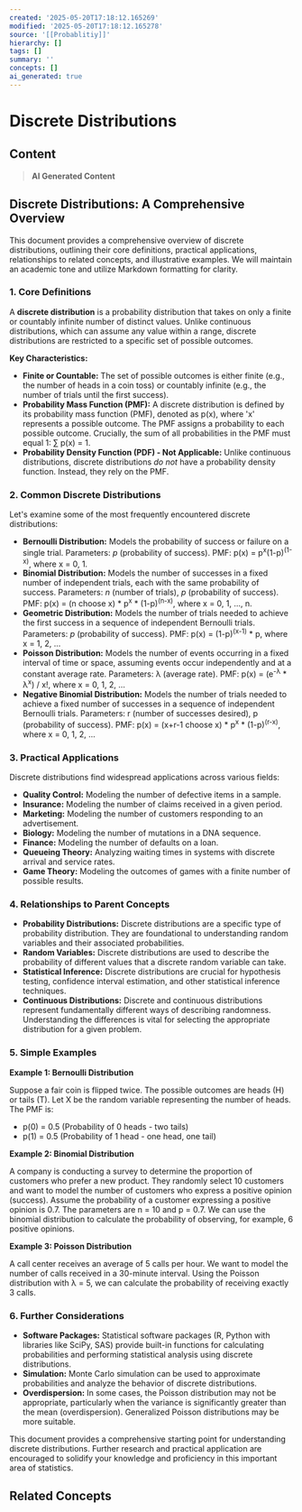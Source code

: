 ```yaml
---
created: '2025-05-20T17:18:12.165269'
modified: '2025-05-20T17:18:12.165278'
source: '[[Probablitiy]]'
hierarchy: []
tags: []
summary: ''
concepts: []
ai_generated: true
---
```


# Discrete Distributions

## Content
> **AI Generated Content**
## Discrete Distributions: A Comprehensive Overview

This document provides a comprehensive overview of discrete distributions, outlining their core definitions, practical applications, relationships to related concepts, and illustrative examples.  We will maintain an academic tone and utilize Markdown formatting for clarity.

### 1. Core Definitions

A **discrete distribution** is a probability distribution that takes on only a finite or countably infinite number of distinct values. Unlike continuous distributions, which can assume any value within a range, discrete distributions are restricted to a specific set of possible outcomes. 

**Key Characteristics:**

* **Finite or Countable:** The set of possible outcomes is either finite (e.g., the number of heads in a coin toss) or countably infinite (e.g., the number of trials until the first success).
* **Probability Mass Function (PMF):**  A discrete distribution is defined by its probability mass function (PMF), denoted as p(x), where 'x' represents a possible outcome.  The PMF assigns a probability to each possible outcome.  Crucially, the sum of all probabilities in the PMF must equal 1:  ∑ p(x) = 1.
* **Probability Density Function (PDF) - Not Applicable:**  Unlike continuous distributions, discrete distributions *do not* have a probability density function.  Instead, they rely on the PMF.


### 2. Common Discrete Distributions

Let's examine some of the most frequently encountered discrete distributions:

* **Bernoulli Distribution:** Models the probability of success or failure on a single trial.  Parameters: *p* (probability of success). PMF: p(x) = p<sup>x</sup>(1-p)<sup>(1-x)</sup>, where x = 0, 1.
* **Binomial Distribution:** Models the number of successes in a fixed number of independent trials, each with the same probability of success. Parameters: *n* (number of trials), *p* (probability of success). PMF: p(x) = (n choose x) * p<sup>x</sup> * (1-p)<sup>(n-x)</sup>, where x = 0, 1, ..., n.
* **Geometric Distribution:** Models the number of trials needed to achieve the first success in a sequence of independent Bernoulli trials. Parameters: *p* (probability of success). PMF: p(x) = (1-p)<sup>(x-1)</sup> * p, where x = 1, 2, ...
* **Poisson Distribution:** Models the number of events occurring in a fixed interval of time or space, assuming events occur independently and at a constant average rate. Parameters: λ (average rate). PMF: p(x) = (e<sup>-λ</sup> * λ<sup>x</sup>) / x!, where x = 0, 1, 2, ...
* **Negative Binomial Distribution:** Models the number of trials needed to achieve a fixed number of successes in a sequence of independent Bernoulli trials. Parameters: r (number of successes desired), p (probability of success). PMF: p(x) = (x+r-1 choose x) * p<sup>x</sup> * (1-p)<sup>(r-x)</sup>, where x = 0, 1, 2, ...


### 3. Practical Applications

Discrete distributions find widespread applications across various fields:

* **Quality Control:**  Modeling the number of defective items in a sample.
* **Insurance:**  Modeling the number of claims received in a given period.
* **Marketing:**  Modeling the number of customers responding to an advertisement.
* **Biology:**  Modeling the number of mutations in a DNA sequence.
* **Finance:** Modeling the number of defaults on a loan.
* **Queueing Theory:**  Analyzing waiting times in systems with discrete arrival and service rates.
* **Game Theory:** Modeling the outcomes of games with a finite number of possible results.


### 4. Relationships to Parent Concepts

* **Probability Distributions:** Discrete distributions are a specific type of probability distribution. They are foundational to understanding random variables and their associated probabilities.
* **Random Variables:** Discrete distributions are used to describe the probability of different values that a discrete random variable can take.
* **Statistical Inference:**  Discrete distributions are crucial for hypothesis testing, confidence interval estimation, and other statistical inference techniques.
* **Continuous Distributions:**  Discrete and continuous distributions represent fundamentally different ways of describing randomness. Understanding the differences is vital for selecting the appropriate distribution for a given problem.


### 5. Simple Examples

**Example 1: Bernoulli Distribution**

Suppose a fair coin is flipped twice.  The possible outcomes are heads (H) or tails (T).  Let X be the random variable representing the number of heads.  The PMF is:

* p(0) = 0.5 (Probability of 0 heads - two tails)
* p(1) = 0.5 (Probability of 1 head - one head, one tail)

**Example 2: Binomial Distribution**

A company is conducting a survey to determine the proportion of customers who prefer a new product.  They randomly select 10 customers and want to model the number of customers who express a positive opinion (success).  Assume the probability of a customer expressing a positive opinion is 0.7.  The parameters are n = 10 and p = 0.7.  We can use the binomial distribution to calculate the probability of observing, for example, 6 positive opinions.


**Example 3: Poisson Distribution**

A call center receives an average of 5 calls per hour.  We want to model the number of calls received in a 30-minute interval.  Using the Poisson distribution with λ = 5, we can calculate the probability of receiving exactly 3 calls.


### 6. Further Considerations

* **Software Packages:** Statistical software packages (R, Python with libraries like SciPy, SAS) provide built-in functions for calculating probabilities and performing statistical analysis using discrete distributions.
* **Simulation:** Monte Carlo simulation can be used to approximate probabilities and analyze the behavior of discrete distributions.
* **Overdispersion:** In some cases, the Poisson distribution may not be appropriate, particularly when the variance is significantly greater than the mean (overdispersion).  Generalized Poisson distributions may be more suitable.

This document provides a comprehensive starting point for understanding discrete distributions. Further research and practical application are encouraged to solidify your knowledge and proficiency in this important area of statistics.

## Related Concepts
